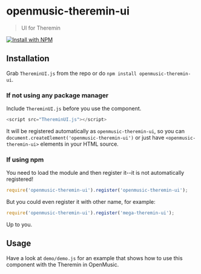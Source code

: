 # openmusic-theremin-ui

> UI for Theremin

[![Install with NPM](https://nodei.co/npm/openmusic-theremin-ui.png?downloads=true&stars=true)](https://nodei.co/npm/openmusic-theremin-ui/)

## Installation

Grab `ThereminUI.js` from the repo or do `npm install openmusic-theremin-ui`.

### If not using any package manager

Include `ThereminUI.js` before you use the component.

```javascript
<script src="ThereminUI.js"></script>
```

It will be registered automatically as `openmusic-theremin-ui`, so you can `document.createElement('openmusic-theremin-ui')` or just have `<openmusic-theremin-ui>` elements in your HTML source.

### If using npm

You need to load the module and then register it--it is not automatically registered!

```javascript
require('openmusic-theremin-ui').register('openmusic-theremin-ui');
```

But you could even register it with other name, for example:

```javascript
require('openmusic-theremin-ui').register('mega-theremin-ui');
```

Up to you.

## Usage

Have a look at `demo/demo.js` for an example that shows how to use this component with the Theremin in OpenMusic.

<!--
TODO complete this
### Attributes

#### `attribute`

Explanation of attribute.

Examples:

```javascript
<openmusic-theremin-ui attribute="-1"></openmusic-theremin-ui>
```

### Events

#### `event`

This event will be dispatched when x happens. To listen for `event` events on this component, add an event listener:

```javascript
component.addEventListener('event', function(ev) {
	var detail = ev.detail;
	// detail contains the values you want
});
```
-->

